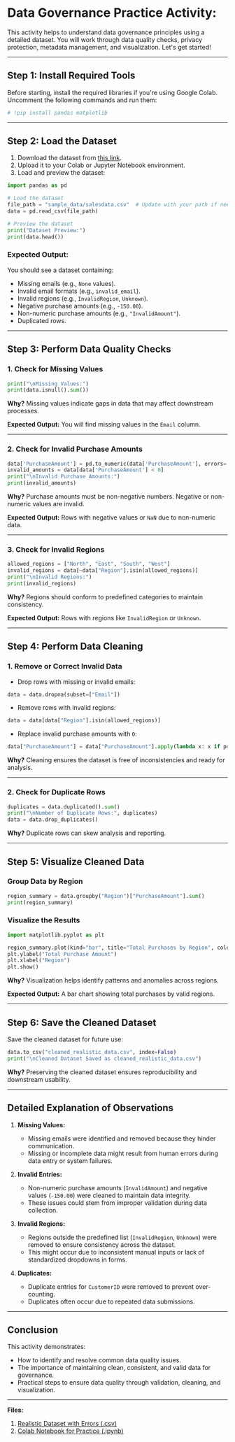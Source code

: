 
# Data Governance Practice Activity: 

This activity helps to understand data governance principles using a detailed dataset. You will work through data quality checks, privacy protection, metadata management, and visualization. Let's get started!

---

## Step 1: Install Required Tools

Before starting, install the required libraries if you're using Google Colab. Uncomment the following commands and run them:

```python
# !pip install pandas matplotlib
```

---

## Step 2: Load the Dataset

1. Download the dataset from [this link](Dataset/salesdata.csv).
2. Upload it to your Colab or Jupyter Notebook environment.
3. Load and preview the dataset:

```python
import pandas as pd

# Load the dataset
file_path = "sample_data/salesdata.csv"  # Update with your path if needed
data = pd.read_csv(file_path)

# Preview the dataset
print("Dataset Preview:")
print(data.head())
```

### **Expected Output:**
You should see a dataset containing:
- Missing emails (e.g., `None` values).
- Invalid email formats (e.g., `invalid_email`).
- Invalid regions (e.g., `InvalidRegion`, `Unknown`).
- Negative purchase amounts (e.g., `-150.00`).
- Non-numeric purchase amounts (e.g., `"InvalidAmount"`).
- Duplicated rows.

---

## Step 3: Perform Data Quality Checks

### 1. **Check for Missing Values**
```python
print("\nMissing Values:")
print(data.isnull().sum())
```
**Why?**
Missing values indicate gaps in data that may affect downstream processes.

**Expected Output:**
You will find missing values in the `Email` column.

---

### 2. **Check for Invalid Purchase Amounts**
```python
data['PurchaseAmount'] = pd.to_numeric(data['PurchaseAmount'], errors='coerce')
invalid_amounts = data[data['PurchaseAmount'] < 0]
print("\nInvalid Purchase Amounts:")
print(invalid_amounts)
```
**Why?**
Purchase amounts must be non-negative numbers. Negative or non-numeric values are invalid.

**Expected Output:**
Rows with negative values or `NaN` due to non-numeric data.

---

### 3. **Check for Invalid Regions**
```python
allowed_regions = ["North", "East", "South", "West"]
invalid_regions = data[~data["Region"].isin(allowed_regions)]
print("\nInvalid Regions:")
print(invalid_regions)
```
**Why?**
Regions should conform to predefined categories to maintain consistency.

**Expected Output:**
Rows with regions like `InvalidRegion` or `Unknown`.

---

## Step 4: Perform Data Cleaning

### 1. **Remove or Correct Invalid Data**
- Drop rows with missing or invalid emails:
```python
data = data.dropna(subset=["Email"])
```

- Remove rows with invalid regions:
```python
data = data[data["Region"].isin(allowed_regions)]
```

- Replace invalid purchase amounts with `0`:
```python
data["PurchaseAmount"] = data["PurchaseAmount"].apply(lambda x: x if pd.notnull(x) and x >= 0 else 0)
```

**Why?**
Cleaning ensures the dataset is free of inconsistencies and ready for analysis.

---

### 2. **Check for Duplicate Rows**
```python
duplicates = data.duplicated().sum()
print("\nNumber of Duplicate Rows:", duplicates)
data = data.drop_duplicates()
```

**Why?**
Duplicate rows can skew analysis and reporting.

---

## Step 5: Visualize Cleaned Data

### Group Data by Region
```python
region_summary = data.groupby("Region")["PurchaseAmount"].sum()
print(region_summary)
```

### Visualize the Results
```python
import matplotlib.pyplot as plt

region_summary.plot(kind="bar", title="Total Purchases by Region", color=['blue', 'orange', 'green', 'red'])
plt.ylabel("Total Purchase Amount")
plt.xlabel("Region")
plt.show()
```

**Why?**
Visualization helps identify patterns and anomalies across regions.

**Expected Output:**
A bar chart showing total purchases by valid regions.

---

## Step 6: Save the Cleaned Dataset

Save the cleaned dataset for future use:
```python
data.to_csv("cleaned_realistic_data.csv", index=False)
print("\nCleaned Dataset Saved as cleaned_realistic_data.csv")
```

**Why?**
Preserving the cleaned dataset ensures reproducibility and downstream usability.

---

## Detailed Explanation of Observations

1. **Missing Values:**
   - Missing emails were identified and removed because they hinder communication.
   - Missing or incomplete data might result from human errors during data entry or system failures.

2. **Invalid Entries:**
   - Non-numeric purchase amounts (`InvalidAmount`) and negative values (`-150.00`) were cleaned to maintain data integrity.
   - These issues could stem from improper validation during data collection.

3. **Invalid Regions:**
   - Regions outside the predefined list (`InvalidRegion`, `Unknown`) were removed to ensure consistency across the dataset.
   - This might occur due to inconsistent manual inputs or lack of standardized dropdowns in forms.

4. **Duplicates:**
   - Duplicate entries for `CustomerID` were removed to prevent over-counting.
   - Duplicates often occur due to repeated data submissions.

---

## Conclusion

This activity demonstrates:
- How to identify and resolve common data quality issues.
- The importance of maintaining clean, consistent, and valid data for governance.
- Practical steps to ensure data quality through validation, cleaning, and visualization.

---

**Files:**
1. [Realistic Dataset with Errors (.csv)](sandbox:/mnt/data/realistic_data_governance_example.csv)
2. [Colab Notebook for Practice (.ipynb)](sandbox:/mnt/data/data_governance_activity_colab.ipynb)


